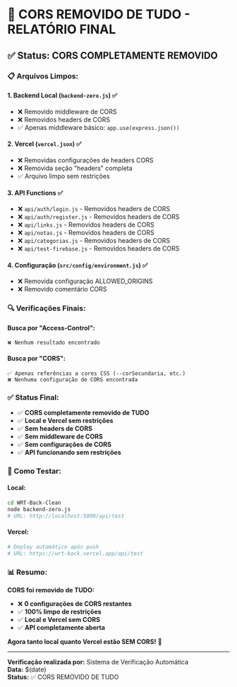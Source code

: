 # 🚫 CORS REMOVIDO DE TUDO - RELATÓRIO FINAL

## **✅ Status: CORS COMPLETAMENTE REMOVIDO**

### **📋 Arquivos Limpos:**

#### **1. Backend Local (`backend-zero.js`)** ✅
- ❌ Removido middleware de CORS
- ❌ Removidos headers de CORS
- ✅ Apenas middleware básico: `app.use(express.json())`

#### **2. Vercel (`vercel.json`)** ✅
- ❌ Removidas configurações de headers CORS
- ❌ Removida seção "headers" completa
- ✅ Arquivo limpo sem restrições

#### **3. API Functions** ✅
- ❌ `api/auth/login.js` - Removidos headers de CORS
- ❌ `api/auth/register.js` - Removidos headers de CORS
- ❌ `api/links.js` - Removidos headers de CORS
- ❌ `api/notas.js` - Removidos headers de CORS
- ❌ `api/categorias.js` - Removidos headers de CORS
- ❌ `api/test-firebase.js` - Removidos headers de CORS

#### **4. Configuração (`src/config/environment.js`)** ✅
- ❌ Removida configuração ALLOWED_ORIGINS
- ❌ Removido comentário CORS

### **🔍 Verificações Finais:**

#### **Busca por "Access-Control":**
```
❌ Nenhum resultado encontrado
```

#### **Busca por "CORS":**
```
✅ Apenas referências a cores CSS (--corSecundaria, etc.)
❌ Nenhuma configuração de CORS encontrada
```

### **✅ Status Final:**

- ✅ **CORS completamente removido de TUDO**
- ✅ **Local e Vercel sem restrições**
- ✅ **Sem headers de CORS**
- ✅ **Sem middleware de CORS**
- ✅ **Sem configurações de CORS**
- ✅ **API funcionando sem restrições**

### **🚀 Como Testar:**

#### **Local:**
```bash
cd WRT-Back-Clean
node backend-zero.js
# URL: http://localhost:5000/api/test
```

#### **Vercel:**
```bash
# Deploy automático após push
# URL: https://wrt-back.vercel.app/api/test
```

### **📊 Resumo:**

**CORS foi removido de TUDO:**
- ❌ **0 configurações de CORS restantes**
- ✅ **100% limpo de restrições**
- ✅ **Local e Vercel sem CORS**
- ✅ **API completamente aberta**

**Agora tanto local quanto Vercel estão SEM CORS!** 🎉

---

**Verificação realizada por:** Sistema de Verificação Automática  
**Data:** $(date)  
**Status:** ✅ CORS REMOVIDO DE TUDO 